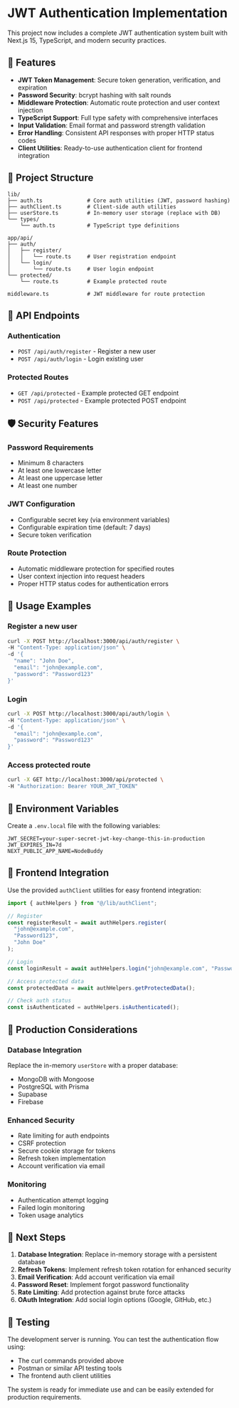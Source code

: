 # JWT Authentication Implementation

This project now includes a complete JWT authentication system built with Next.js 15, TypeScript, and modern security practices.

## 🎯 Features

- **JWT Token Management**: Secure token generation, verification, and expiration
- **Password Security**: bcrypt hashing with salt rounds
- **Middleware Protection**: Automatic route protection and user context injection
- **TypeScript Support**: Full type safety with comprehensive interfaces
- **Input Validation**: Email format and password strength validation
- **Error Handling**: Consistent API responses with proper HTTP status codes
- **Client Utilities**: Ready-to-use authentication client for frontend integration

## 📁 Project Structure

```
lib/
├── auth.ts              # Core auth utilities (JWT, password hashing)
├── authClient.ts        # Client-side auth utilities
├── userStore.ts         # In-memory user storage (replace with DB)
└── types/
    └── auth.ts          # TypeScript type definitions

app/api/
├── auth/
│   ├── register/
│   │   └── route.ts     # User registration endpoint
│   └── login/
│       └── route.ts     # User login endpoint
└── protected/
    └── route.ts         # Example protected route

middleware.ts            # JWT middleware for route protection
```

## 🔌 API Endpoints

### Authentication

- `POST /api/auth/register` - Register a new user
- `POST /api/auth/login` - Login existing user

### Protected Routes

- `GET /api/protected` - Example protected GET endpoint
- `POST /api/protected` - Example protected POST endpoint

## 🛡️ Security Features

### Password Requirements

- Minimum 8 characters
- At least one lowercase letter
- At least one uppercase letter
- At least one number

### JWT Configuration

- Configurable secret key (via environment variables)
- Configurable expiration time (default: 7 days)
- Secure token verification

### Route Protection

- Automatic middleware protection for specified routes
- User context injection into request headers
- Proper HTTP status codes for authentication errors

## 🚀 Usage Examples

### Register a new user

```bash
curl -X POST http://localhost:3000/api/auth/register \
-H "Content-Type: application/json" \
-d '{
  "name": "John Doe",
  "email": "john@example.com",
  "password": "Password123"
}'
```

### Login

```bash
curl -X POST http://localhost:3000/api/auth/login \
-H "Content-Type: application/json" \
-d '{
  "email": "john@example.com",
  "password": "Password123"
}'
```

### Access protected route

```bash
curl -X GET http://localhost:3000/api/protected \
-H "Authorization: Bearer YOUR_JWT_TOKEN"
```

## 🔧 Environment Variables

Create a `.env.local` file with the following variables:

```env
JWT_SECRET=your-super-secret-jwt-key-change-this-in-production
JWT_EXPIRES_IN=7d
NEXT_PUBLIC_APP_NAME=NodeBuddy
```

## 📱 Frontend Integration

Use the provided `authClient` utilities for easy frontend integration:

```typescript
import { authHelpers } from "@/lib/authClient";

// Register
const registerResult = await authHelpers.register(
  "john@example.com",
  "Password123",
  "John Doe"
);

// Login
const loginResult = await authHelpers.login("john@example.com", "Password123");

// Access protected data
const protectedData = await authHelpers.getProtectedData();

// Check auth status
const isAuthenticated = authHelpers.isAuthenticated();
```

## 🔄 Production Considerations

### Database Integration

Replace the in-memory `userStore` with a proper database:

- MongoDB with Mongoose
- PostgreSQL with Prisma
- Supabase
- Firebase

### Enhanced Security

- Rate limiting for auth endpoints
- CSRF protection
- Secure cookie storage for tokens
- Refresh token implementation
- Account verification via email

### Monitoring

- Authentication attempt logging
- Failed login monitoring
- Token usage analytics

## 📝 Next Steps

1. **Database Integration**: Replace in-memory storage with a persistent database
2. **Refresh Tokens**: Implement refresh token rotation for enhanced security
3. **Email Verification**: Add account verification via email
4. **Password Reset**: Implement forgot password functionality
5. **Rate Limiting**: Add protection against brute force attacks
6. **OAuth Integration**: Add social login options (Google, GitHub, etc.)

## 🧪 Testing

The development server is running. You can test the authentication flow using:

- The curl commands provided above
- Postman or similar API testing tools
- The frontend auth client utilities

The system is ready for immediate use and can be easily extended for production requirements.
